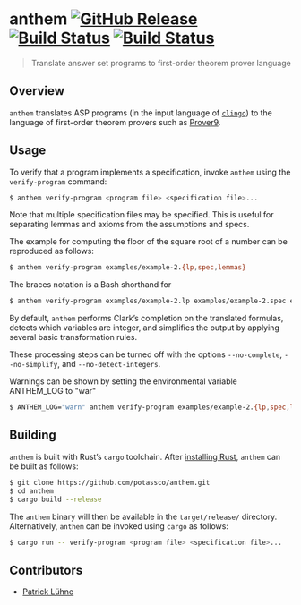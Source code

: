 # anthem [![GitHub Release](https://img.shields.io/github/release/potassco/anthem.svg?maxAge=3600)](https://github.com/potassco/anthem/releases) [![Build Status](https://img.shields.io/travis/potassco/anthem/master.svg?maxAge=3600&label=build%20%28master%29)](https://travis-ci.org/potassco/anthem?branch=master) [![Build Status](https://img.shields.io/travis/potassco/anthem/develop.svg?maxAge=3600&label=build%20%28develop%29)](https://travis-ci.org/potassco/anthem?branch=develop)

> Translate answer set programs to first-order theorem prover language

## Overview

`anthem` translates ASP programs (in the input language of [`clingo`](https://github.com/potassco/clingo)) to the language of first-order theorem provers such as [Prover9](https://www.cs.unm.edu/~mccune/mace4/).

## Usage

To verify that a program implements a specification, invoke `anthem` using the `verify-program` command:

```sh
$ anthem verify-program <program file> <specification file>...
```

Note that multiple specification files may be specified.
This is useful for separating lemmas and axioms from the assumptions and specs.

The example for computing the floor of the square root of a number can be reproduced as follows:

```sh
$ anthem verify-program examples/example-2.{lp,spec,lemmas}
```

The braces notation is a Bash shorthand for

```sh
$ anthem verify-program examples/example-2.lp examples/example-2.spec examples/example-2.lemmas
```

By default, `anthem` performs Clark’s completion on the translated formulas, detects which variables are integer, and simplifies the output by applying several basic transformation rules.

These processing steps can be turned off with the options `--no-complete`, `--no-simplify`, and `--no-detect-integers`.

Warnings can be shown by setting the environmental variable ANTHEM_LOG to "war"
```sh
$ ANTHEM_LOG="warn" anthem verify-program examples/example-2.{lp,spec,lemmas}
```

## Building

`anthem` is built with Rust’s `cargo` toolchain.
After [installing Rust](https://rustup.rs/), `anthem` can be built as follows:

```sh
$ git clone https://github.com/potassco/anthem.git
$ cd anthem
$ cargo build --release
```

The `anthem` binary will then be available in the `target/release/` directory.
Alternatively, `anthem` can be invoked using `cargo` as follows:

```sh
$ cargo run -- verify-program <program file> <specification file>...
```

## Contributors

* [Patrick Lühne](https://www.luehne.de)
